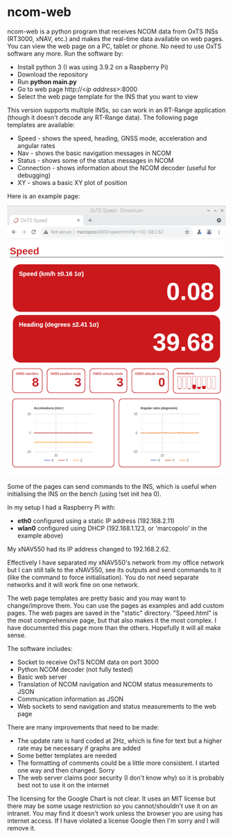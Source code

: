 # ncom-web
ncom-web is a python program that receives NCOM data from OxTS INSs (RT3000, xNAV, etc.) and makes the real-time data available on web pages. You can view the web page on a PC, tablet or phone. No need to use OxTS software any more. Run the software by:
* Install python 3 (I was using 3.9.2 on a Raspberry Pi)
* Download the repository
* Run **python main.py**
* Go to web page http://\<*ip address*\>:8000
* Select the web page template for the INS that you want to view

This version supports multiple INSs, so can work in an RT-Range application (though it doesn't decode any RT-Range data). The following page templates are available:
* Speed - shows the speed, heading, GNSS mode, acceleration and angular rates
* Nav - shows the basic navigation messages in NCOM
* Status - shows some of the status messages in NCOM
* Connection - shows information about the NCOM decoder (useful for debugging)
* XY - shows a basic XY plot of position

Here is an example page:

![Example html template showing xNAV550 data](https://github.com/s7711/ncom-web/blob/main/images/speed-template-example.png)

Some of the pages can send commands to the INS, which is useful when initialising the INS on the bench (using !set init hea 0).

In my setup I had a Raspberry Pi with:
* **eth0** configured using a static IP address (192.168.2.11)
* **wlan0** configured using DHCP (192.168.1.123, or 'marcopolo' in the example above)

My xNAV550 had its IP address changed to 192.168.2.62.

Effectively I have separated my xNAV550's network from my office network but I can still talk to the xNAV550, see its outputs and send commands to it (like the command to force initialisation). You do not need separate networks and it will work fine on one network.

The web page templates are pretty basic and you may want to change/improve them. You can use the pages as examples and add custom pages. The web pages are saved in the "static" directory. "Speed.html" is the most comprehensive page, but that also makes it the most complex. I have documented this page more than the others. Hopefully it will all make sense.

The software includes:
* Socket to receive OxTS NCOM data on port 3000
* Python NCOM decoder (not fully tested)
* Basic web server
* Translation of NCOM navigation and NCOM status measurements to JSON
* Communication information as JSON
* Web sockets to send navigation and status measurements to the web page

There are many improvements that need to be made:
* The update rate is hard coded at 2Hz, which is fine for text but a higher rate may be necessary if graphs are added
* Some better templates are needed
* The formatting of comments could be a little more consistent. I started one way and then changed. Sorry
* The web server claims poor security (I don't know why) so it is probably best not to use it on the internet

The licensing for the Google Chart is not clear. It uses an MIT license but there may be some usage restriction so you cannot/shouldn't use it on an intranet. You may find it doesn't work unless the browser you are using has internet access. If I have violated a license Google then I'm sorry and I will remove it.
